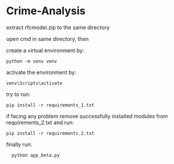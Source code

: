 # Crime-Analysis

extract rfcmodel.zip to the same directory


open cmd in same directory, then

create a virtual environment by:

    python -m venv venv
  
activate the environment by:

    venv\Scripts\activate
  
try to run:

    pip install -r requirements_1.txt
  
if facing any problem remove successfully installed modules from requirements_2.txt and run:

    pip install -r requirements_2.txt
  

finally run:
  
      python app_beta.py
